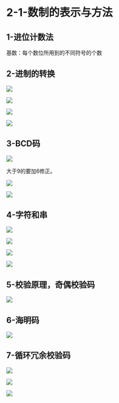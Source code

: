 # 2-1-数制的表示与方法

## 1-进位计数法

基数：每个数位所用到的不同符号的个数

## 2-进制的转换

![](../../.gitbook/assets/image%20%28154%29.png)

![](../../.gitbook/assets/image%20%28292%29.png)

![](../../.gitbook/assets/image%20%2865%29.png)

![](../../.gitbook/assets/image%20%2878%29.png)



## 3-BCD码

![](../../.gitbook/assets/image%20%28266%29.png)

大于9的要加6修正。

![](../../.gitbook/assets/image%20%2841%29.png)

![](../../.gitbook/assets/image%20%28126%29.png)

## 4-字符和串

![](../../.gitbook/assets/image%20%28175%29.png)

![](../../.gitbook/assets/image%20%28106%29.png)

![](../../.gitbook/assets/image%20%28239%29.png)

![](../../.gitbook/assets/image%20%287%29.png)

## 5-校验原理，奇偶校验码

![](../../.gitbook/assets/image%20%2854%29.png)

## 6-海明码

![](../../.gitbook/assets/image%20%28325%29.png)

## 7-循环冗余校验码

![](../../.gitbook/assets/image%20%28298%29.png)

![](../../.gitbook/assets/image%20%28128%29.png)

![](../../.gitbook/assets/image%20%2838%29.png)

